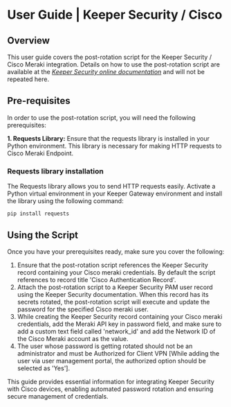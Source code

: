 # User Guide | Keeper Security / Cisco 

## Overview

This user guide covers the post-rotation script for the Keeper Security / Cisco Meraki integration. Details on how to use the post-rotation script are available at the [_Keeper Security online documentation_](https://docs.keeper.io/en/v/secrets-manager/secrets-manager/password-rotation/post-rotation-scripts) and will not be repeated here.

## Pre-requisites

In order to use the post-rotation script, you will need the following prerequisites:

**1. Requests Library:** Ensure that the requests library is installed in your Python environment. This library is necessary for making HTTP requests to Cisco Meraki Endpoint.

### Requests library installation   

The Requests library allows you to send HTTP requests easily. Activate a Python virtual environment in your Keeper Gateway environment and install the library using the following command:

    pip install requests


## Using the Script

Once you have your prerequisites ready, make sure you cover the following:

1. Ensure that the post-rotation script references the Keeper Security record containing your Cisco meraki credentials. By default the script references to record title 'Cisco Authentication Record'.
2. Attach the post-rotation script to a Keeper Security PAM user record using the Keeper Security documentation. When this record has its secrets rotated, the post-rotation script will execute and update the password for the specified Cisco meraki user.
3. While creating the Keeper Security record containing your Cisco meraki credentials, add the Meraki API key in password field, and make sure to add a custom text field called 'network_id' and add the Network ID of the Cisco Meraki account as the value.
4. The user whose password is getting rotated should not be an administrator and must be Authorized for Client VPN [While adding the user via user management portal, the authorized option should be selected as 'Yes'].

This guide provides essential information for integrating Keeper Security with Cisco devices, enabling automated password rotation and ensuring secure management of credentials.